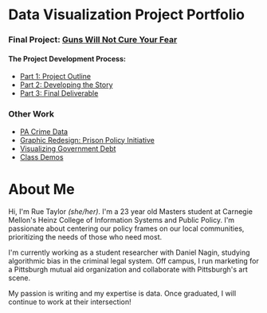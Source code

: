 # Data Visualization Project Portfolio

### Final Project: [Guns Will Not Cure Your Fear](https://carnegiemellon.shorthandstories.com/guns-wont-cure-our-fears/index.html)

#### The Project Development Process:
- [Part 1: Project Outline](https://ruesellers.github.io/datastories/projectpart1)
- [Part 2: Developing the Story](https://ruesellers.github.io/datastories/projectpart2)
- [Part 3: Final Deliverable](https://ruesellers.github.io/datastories/projectpart3)

### Other Work
- [PA Crime Data](https://ruesellers.github.io/datastories/pacrimedata.html)
- [Graphic Redesign: Prison Policy Initiative](https://ruesellers.github.io/datastories/designcritique.html)
- [Visualizing Government Debt](https://ruesellers.github.io/datastories/govdebt.html)
- [Class Demos](https://ruesellers.github.io/datastories/demos.html)

# About Me
Hi, I'm Rue Taylor _(she/her)_. I'm a 23 year old Masters student at Carnegie Mellon's Heinz College of Information Systems and Public Policy. I'm passionate about centering our policy frames on our local communities, prioritizing the needs of those who need most. 

I'm currently working as a student researcher with Daniel Nagin, studying algorithmic bias in the criminal legal system. Off campus, I run marketing for a Pittsburgh mutual aid organization and collaborate with Pittsburgh's art scene. 

My passion is writing and my expertise is data. Once graduated, I will continue to work at their intersection!

